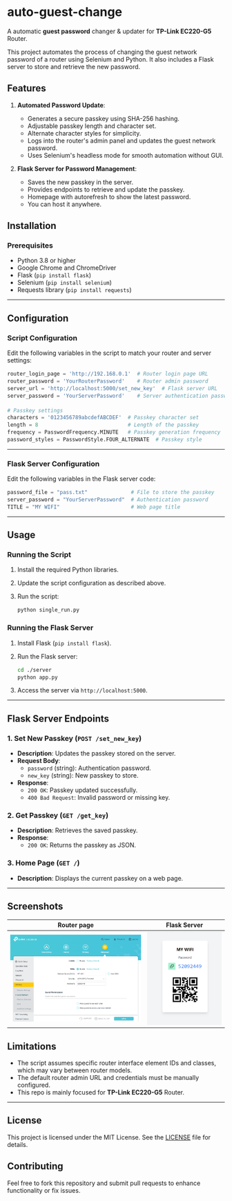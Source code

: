 # auto-guest-change
A automatic **guest password** changer &amp; updater for **TP-Link EC220-G5** Router.

This project automates the process of changing the guest network password of a router using Selenium and Python. It also includes a Flask server to store and retrieve the new password.


## Features

1. **Automated Password Update**:
   - Generates a secure passkey using SHA-256 hashing.
   - Adjustable passkey length and character set.
   - Alternate character styles for simplicity.
   - Logs into the router's admin panel and updates the guest network password.
   - Uses Selenium's headless mode for smooth automation without GUI.

3. **Flask Server for Password Management**:
   - Saves the new passkey in the server.
   - Provides endpoints to retrieve and update the passkey.
   - Homepage with autorefresh to show the latest password.
   - You can host it anywhere.


## Installation

### Prerequisites

- Python 3.8 or higher
- Google Chrome and ChromeDriver
- Flask (`pip install flask`)
- Selenium (`pip install selenium`)
- Requests library (`pip install requests`)

---

## Configuration

### Script Configuration

Edit the following variables in the script to match your router and server settings:

```python
router_login_page = 'http://192.168.0.1'  # Router login page URL
router_password = 'YourRouterPassword'    # Router admin password
server_url = 'http://localhost:5000/set_new_key'  # Flask server URL
server_password = 'YourServerPassword'    # Server authentication password

# Passkey settings
characters = '0123456789abcdefABCDEF'  # Passkey character set
length = 8                             # Length of the passkey
frequency = PasswordFrequency.MINUTE   # Passkey generation frequency
password_styles = PasswordStyle.FOUR_ALTERNATE  # Passkey style
```

---

### Flask Server Configuration

Edit the following variables in the Flask server code:

```python
password_file = "pass.txt"              # File to store the passkey
server_password = "YourServerPassword"  # Authentication password
TITLE = "MY WIFI"                       # Web page title
```

---

## Usage

### Running the Script

1. Install the required Python libraries.
2. Update the script configuration as described above.
3. Run the script:

   ```bash
   python single_run.py
   ```

### Running the Flask Server

1. Install Flask (`pip install flask`).
2. Run the Flask server:

   ```bash
   cd ./server
   python app.py
   ```

3. Access the server via `http://localhost:5000`.

---

## Flask Server Endpoints

### 1. **Set New Passkey** (`POST /set_new_key`)

- **Description**: Updates the passkey stored on the server.
- **Request Body**:
  - `password` (string): Authentication password.
  - `new_key` (string): New passkey to store.
- **Response**:
  - `200 OK`: Passkey updated successfully.
  - `400 Bad Request`: Invalid password or missing key.

### 2. **Get Passkey** (`GET /get_key`)

- **Description**: Retrieves the saved passkey.
- **Response**:
  - `200 OK`: Returns the passkey as JSON.

### 3. **Home Page** (`GET /`)

- **Description**: Displays the current passkey on a web page.

---

## Screenshots

| Router page | Flask Server |
|------------|-------------|
| ![Router Page](README_IMAGES/ss2.png) | ![Flask Server](README_IMAGES/ss1.png) |

## Limitations

- The script assumes specific router interface element IDs and classes, which may vary between router models.
- The default router admin URL and credentials must be manually configured.
- This repo is mainly focused for **TP-Link EC220-G5** Router.
---

## License

This project is licensed under the MIT License. See the [LICENSE](LICENSE) file for details.

## Contributing

Feel free to fork this repository and submit pull requests to enhance functionality or fix issues.

